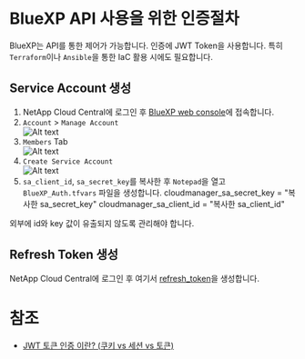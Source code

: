 # BlueXP API 사용을 위한 인증절차
BlueXP는 API를 통한 제어가 가능합니다. 인증에 JWT Token을 사용합니다.
특히 ```Terraform```이나 ```Ansible```을 통한 IaC 활용 시에도 필요합니다.

## Service Account 생성
1. NetApp Cloud Central에 로그인 후 [BlueXP web console](https://cloudmanager.netapp.com/)에 접속합니다.
2. ```Account``` > ```Manage Account```</br>
![Alt text](./Images/Readme-0.png.png)
3. ```Members``` Tab</br>
![Alt text](./Images/Readme-1.png.png)
4. ```Create Service Account```</br>
![Alt text](./Images/Readme-2.png.png)
5. ```sa_client_id```, ```sa_secret_key```를 복사한 후 ```Notepad```을 열고 ```BlueXP_Auth.tfvars``` 파일을 생성합니다.
cloudmanager_sa_secret_key = "복사한 sa_secret_key"
cloudmanager_sa_client_id = "복사한 sa_client_id"

외부에 id와 key 값이 유출되지 않도록 관리해야 합니다.

## Refresh Token 생성
NetApp Cloud Central에 로그인 후 여기서 [refresh_token](https://services.cloud.netapp.com/refresh-token)을 생성합니다.


# 참조
- [JWT 토큰 인증 이란? (쿠키 vs 세션 vs 토큰)](https://inpa.tistory.com/entry/WEB-%F0%9F%93%9A-JWTjson-web-token-%EB%9E%80-%F0%9F%92%AF-%EC%A0%95%EB%A6%AC)